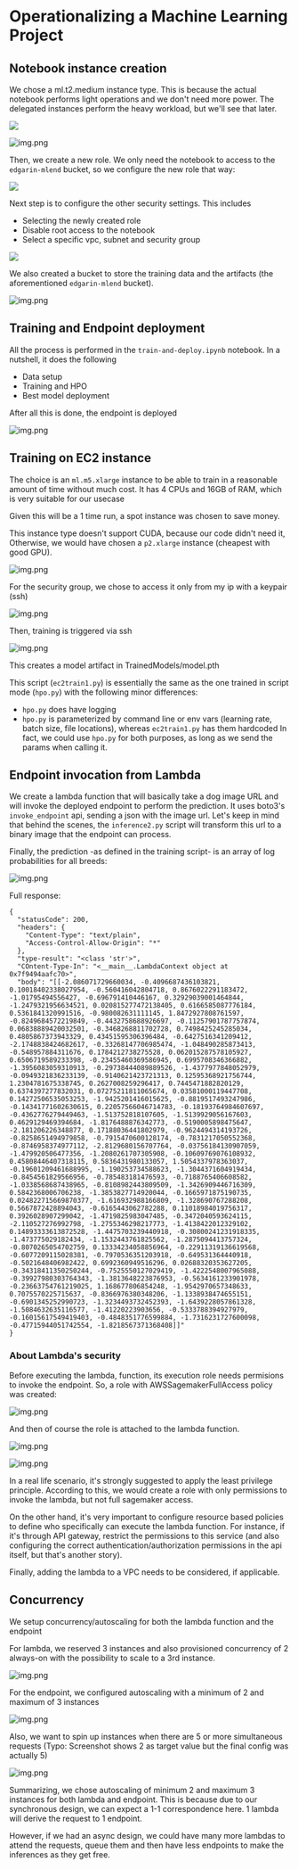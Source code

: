 # Operationalizing a Machine Learning Project

## Notebook instance creation

We chose a ml.t2.medium instance type. This is because the actual notebook performs light operations and we don't need more power. 
The delegated instances perform the heavy workload, but we'll see that later. 

![](assets/notebook-setup-01-settings.png)

![img.png](assets/notebook-setup-02-running.png)

Then, we create a new role. We only need the notebook to access to the `edgarin-mlend` bucket, so we configure the new role that way:

![](assets/notebook-setup-03-role.png)

Next step is to configure the other security settings. 
This includes
- Selecting the newly created role
- Disable root access to the notebook
- Select a specific vpc, subnet and security group

![](assets/notebook-setup-04-network.png)

We also created a bucket to store the training data and the artifacts (the aforementioned `edgarin-mlend` bucket).

![img.png](assets/bucket.png)

## Training and Endpoint deployment
All the process is performed in the `train-and-deploy.ipynb` notebook. 
In a nutshell, it does the following
- Data setup
- Training and HPO
- Best model deployment

After all this is done, the endpoint is deployed

![img.png](assets/endpoint-deployment.png)

## Training on EC2 instance
The choice is an `ml.m5.xlarge` instance to be able to train in a reasonable amount of time without much cost. 
It has 4 CPUs and 16GB of RAM, which is very suitable for our usecase 

Given this will be a 1 time run, a spot instance was chosen to save money.

This instance type doesn't support CUDA, because our code didn't need it, Otherwise, we would have chosen a `p2.xlarge` instance (cheapest with good GPU).


![img.png](assets/ec2-type.png)

For the security group, we chose to access it only from my ip with a keypair (ssh)

![img.png](assets/ec2-security-group.png)

Then, training is triggered via ssh

![img.png](assets/ec2-training-ssh.png)

This creates a model artifact in TrainedModels/model.pth

This script (`ec2train1.py`) is essentially the same as the one trained in script mode (`hpo.py`) with the following minor differences:
- `hpo.py` does have logging
- `hpo.py` is parameterized by command line or env vars (learning rate, batch size, file locations), whereas `ec2train1.py` has them hardcoded
In fact, we could use `hpo.py` for both purposes, as long as we send the params when calling it.

## Endpoint invocation from Lambda
We create a lambda function that will basically take a dog image URL and will invoke the deployed endpoint to perform the prediction.
It uses boto3's `invoke_endpoint` api, sending a json with the image url.
Let's keep in mind that behind the scenes, the `inference2.py` script will transform this url to a binary image that the endpoint can process.

Finally, the prediction -as defined in the training script- is an array of log probabilities for all breeds:

![img.png](assets/lambda-inference.png)

Full response: 
```
{
  "statusCode": 200,
  "headers": {
    "Content-Type": "text/plain",
    "Access-Control-Allow-Origin": "*"
  },
  "type-result": "<class 'str'>",
  "COntent-Type-In": "<__main__.LambdaContext object at 0x7f9494aafc70>",
  "body": "[[-2.086071729660034, -0.4096687436103821, 0.10018402338027954, -0.560416042804718, 0.8676022291183472, -1.01795494556427, -0.696791410446167, 0.32929039001464844, -1.2479321956634521, 0.020815277472138405, 0.6166585087776184, 0.5361841320991516, -0.980082631111145, 1.8472927808761597, -0.8249684572219849, -0.4432758688926697, -0.11257901787757874, 0.06838889420032501, -0.3468268811702728, 0.7498425245285034, 0.4805867373943329, 0.43451595306396484, -0.6427516341209412, -2.1748838424682617, -0.33268147706985474, -1.048490285873413, -0.548957884311676, 0.1784212738275528, 0.062015287578105927, 0.6506719589233398, -0.23455460369586945, 0.6995708346366882, -1.3956083059310913, -0.29738444089889526, -1.4377977848052979, -0.0949321836233139, -0.9140621423721313, 0.12595368921756744, 1.2304781675338745, 0.2627008259296417, 0.7445471882820129, 0.6374397277832031, 0.07275211811065674, 0.03581000119447708, 0.14272506535053253, -1.9425201416015625, -0.8819517493247986, -0.14341771602630615, 0.22057566046714783, -0.18193764984607697, -0.4362776279449463, -1.513752818107605, -1.5139929056167603, 0.4629129469394684, -1.8176488876342773, -0.5190005898475647, -2.181206226348877, 0.17188036441802979, -0.9624494314193726, -0.8258651494979858, -0.7915470600128174, -0.7831217050552368, -0.8746958374977112, -2.8129680156707764, -0.03756184130907059, -1.479920506477356, -1.2080261707305908, -0.10609769076108932, 0.45808446407318115, 0.5836431980133057, 1.5054337978363037, -0.19601209461688995, -1.190253734588623, -1.3044371604919434, -0.8454561829566956, -0.785483181476593, -0.7188765406608582, -1.0338568687438965, -0.8108982443809509, -1.3426909446716309, 0.5842368006706238, -1.3853827714920044, -0.1665971875190735, 0.024822715669870377, -1.616932988166809, -1.328690767288208, 0.5667872428894043, -0.6165443062782288, 0.11018984019756317, 0.3926028907299042, -1.4719825983047485, -0.3472040593624115, -2.110527276992798, -1.2755346298217773, -1.4138422012329102, 0.14893333613872528, -1.4475703239440918, -0.30800241231918335, -1.473775029182434, -1.1532443761825562, -1.2875094413757324, -0.8070265054702759, 0.13334234058856964, -0.22911319136619568, -0.6077209115028381, -0.7970536351203918, -0.649531364440918, -0.5021648406982422, 0.6992360949516296, 0.02688320353627205, -0.34318411350250244, -0.7525550127029419, -1.4222548007965088, -0.39927980303764343, -1.3813648223876953, -0.5634161233901978, -0.23663754761219025, 1.168677806854248, -1.9542970657348633, 0.7075570225715637, -0.8366976380348206, -1.1338938474655151, -0.6901345252990723, -1.3234493732452393, -1.6439228057861328, -1.5084632635116577, -1.41220223903656, -0.5333788394927979, -0.16015617549419403, -0.4848351776599884, -1.7316231727600098, -0.47715944051742554, -1.8218567371368408]]"
}
```

### About Lambda's security
Before executing the lambda, function, its execution role needs permisions to invoke the endpoint. So, a role with AWSSagemakerFullAccess policy was created:

![img.png](assets/lambda-role-creation.png)

And then of course the role is attached to the lambda function.

![img.png](assets/lambda-role-attachment.png)

![img.png](assets/lambda-role-sagemakerfullaccess-attached.png)

In a real life scenario, it's strongly suggested to apply the least privilege principle. According to this, we would create a role with only permissions to invoke the lambda, but not full sagemaker access.

On the other hand, it's very important to configure resource based policies to define who specifically can execute the lambda function.
For instance, if it's through API gateway, restrict the permissions to this service (and also configuring the correct authentication/authorization permissions in the api itself, but that's another story). 

Finally, adding the lambda to a VPC needs to be considered, if applicable. 

## Concurrency
We setup concurrency/autoscaling for both the lambda function and the endpoint

For lambda, we reserved 3 instances and also provisioned concurrency of 2 always-on with the possibility to scale to a 3rd instance.

![img.png](assets/concurrency-lambda.png)

For the endpoint, we configured autoscaling with a minimum of 2 and maximum of 3 instances

![img.png](assets/concurrency-endpoint-autoscaling1.png)

Also, we want to spin up instances when there are 5 or more simultaneous requests 
(Typo: Screenshot shows 2 as target value but the final config was actually 5)

![img.png](assets/concurrency-endpoint-autoscaling2.png)

Summarizing, we chose autoscaling of minimum 2 and maximum 3 instances for both lambda and endpoint.
This is because due to our synchronous design, we can expect a 1-1 correspondence here. 1 lambda will derive the request to 1 endpoint.  

However, if we had an async design, we could have many more lambdas to attend the requests, queue them and then have less endpoints
to make the inferences as they get free.




